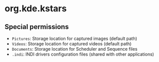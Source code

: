 # org.kde.kstars

## Special permissions

- `Pictures`: Storage location for captured images (default path)
- `Videos`: Storage location for captured videos (default path)
- `Documents`: Storage location for Scheduler and Sequence files
- `.indi`: INDI drivers configuration files (shared with other applications)
